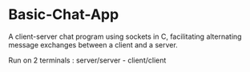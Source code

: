 # Basic-Chat-App
A client-server chat program using sockets in C, facilitating alternating message exchanges between a client and a server.

Run on 2 terminals : server/server - client/client 






